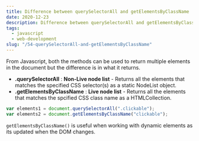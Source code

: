 ```yaml
---
title: Difference between querySelectorAll and getElementsByClassName
date: 2020-12-23
description: Difference between querySelectorAll and getElementsByClassName
tags:
  - javascript
  - web-development
slug: "/54-querySelectorAll-and-getElementsByClassName"
---
```


From Javascript, both the methods can be used to return multiple elements in the document but the difference is in what it returns. 
* **.querySelectorAll** : **Non-Live node list** - Returns all the elements that matches the specified CSS selector(s) as a static NodeList object. 
* **.getElementsByClassName** : **Live node list** - Returns all the elements that matches the spcified CSS class name as a HTMLCollection. 

```js
var elements1 = document.querySelectorAll(".clickable"); 
var elements2 = document.getElementsByClassName("clickable"); 
```

`getElementsByClassName()` is useful when working with dynamic elements as its updated when the DOM changes. 
